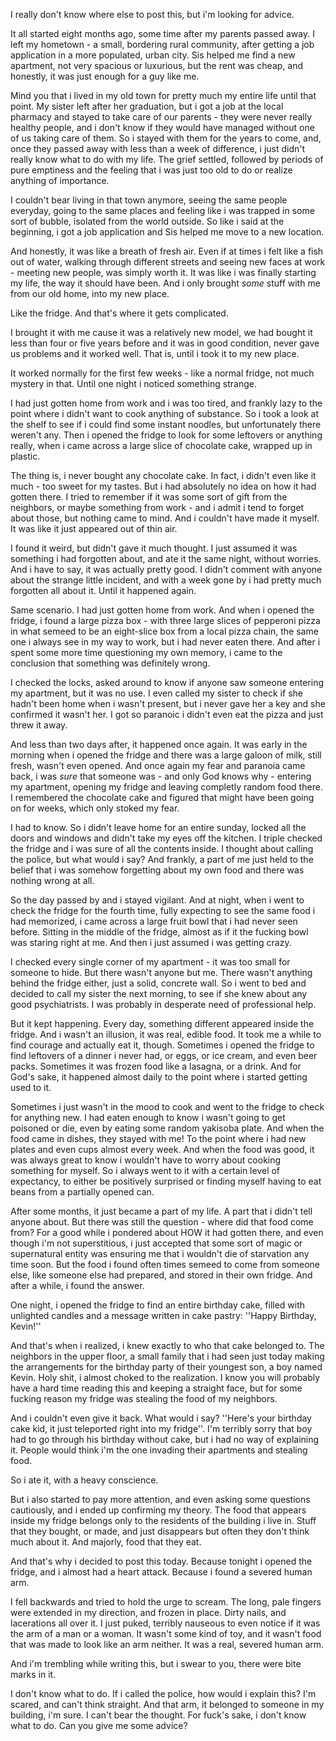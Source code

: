 I really don't know where else to post this, but i'm looking for advice.

It all started eight months ago, some time after my parents passed away. I left my hometown - a small, bordering rural community, after getting a job application in a more populated, urban city. Sis helped me find a new apartment, not very spacious or luxurious, but the rent was cheap, and honestly, it was just enough for a guy like me.

Mind you that i lived in my old town for pretty much my entire life until that point. My sister left after her graduation, but i got a job at the local pharmacy and stayed to take care of our parents - they were never really healthy people, and i don't know if they would have managed without one of us taking care of them. So i stayed with them for the years to come, and, once they passed away with less than a week of difference, i just didn't really know what to do with my life. The grief settled, followed by periods of pure emptiness and the feeling that i was just too old to do or realize anything of importance.

I couldn't bear living in that town anymore, seeing the same people everyday, going to the same places and feeling like i was trapped in some sort of bubble, isolated from the world outside. So like i said at the beginning, i got a job application and Sis helped me move to a new location.

And honestly, it was like a breath of fresh air. Even if at times i felt like a fish out of water, walking through different streets and seeing new faces at work - meeting new people,  was simply worth it. It was like i was finally starting my life, the way it should have been. And i only brought *some* stuff with me from our old home, into my new place.

Like the fridge. And that's where it gets complicated.

I brought it with me cause it was a relatively new model, we had bought it less than four or five years before and it was in good condition, never gave us problems and it worked well. That is, until i took it to my new place.

It worked normally for the first few weeks - like a normal fridge, not much mystery in that. Until one night i noticed something strange.

I had just gotten home from work and i was too tired, and frankly lazy to the point where i didn't want to cook anything of substance. So i took a look at the shelf to see if i could find some instant noodles, but unfortunately there weren't any. Then i opened the fridge to look for some leftovers or anything really, when i came across a large slice of chocolate cake, wrapped up in plastic.

The thing is, i never bought any chocolate cake. In fact, i didn't even like it much - too sweet for my tastes. But i had absolutely no idea on how it had gotten there. I tried to remember if it was some sort of gift from the neighbors, or maybe something from work - and i admit i tend to forget about those, but nothing came to mind. And i couldn't have made it myself. It was like it just appeared out of thin air.

I found it weird, but didn't gave it much thought. I just assumed it was something i had forgotten about, and ate it the same night, without worries. And i have to say, it was actually pretty good. I didn't comment with anyone about the strange little incident, and with a week gone by i had pretty much forgotten all about it. Until it happened again.

Same scenario. I had just gotten home from work. And when i opened the fridge, i found a large pizza box - with three large slices of pepperoni pizza in what semeed to be an eight-slice box from a local pizza chain, the same one i always see in my way to work, but i had never eaten there. And after i spent some more time questioning my own memory, i came to the conclusion that something was definitely wrong.

I checked the locks, asked around to know if anyone saw someone entering my apartment, but it was no use. I even called my sister to check if she hadn't been home when i wasn't present, but i never gave her a key and she confirmed it wasn't her. I got so paranoic i didn't even eat the pizza and just threw it away.

And less than two days after, it happened once again. It was early in the morning when i opened the fridge and there was a large galoon of milk, still fresh, wasn't even opened. And once again my fear and paranoia came back, i was *sure* that someone was - and only God knows why - entering my apartment, opening my fridge and leaving completly random food there. I remembered the chocolate cake and figured that might have been going on for weeks, which only stoked my fear.

I had to know. So i didn't leave home for an entire sunday, locked all the doors and windows and didn't take my eyes off the kitchen. I triple checked the fridge and i was sure of all the contents inside. I thought about calling the police, but what would i say? And frankly, a part of me just held to the belief that i was somehow forgetting about my own food and there was nothing wrong at all.

So the day passed by and i stayed vigilant. And at night, when i went to check the fridge for the fourth time, fully expecting to see the same food i had memorized, i came across a large fruit bowl that i had never seen before. Sitting in the middle of the fridge, almost as if it the fucking bowl was staring right at me. And then i just assumed i was getting crazy.

I checked every single corner of my apartment - it was too small for someone to hide. But there wasn't anyone but me. There wasn't anything behind the fridge either, just a solid, concrete wall. So i went to bed and decided to call my sister the next morning, to see if she knew about any good psychiatrists. I was probably in desperate need of professional help.

But it kept happening. Every day, something different appeared inside the fridge. And i wasn't an illusion, it was real, edible food. It took me a while to find courage and actually eat it, though. Sometimes i opened the fridge to find leftovers of a dinner i never had, or eggs, or ice cream, and even beer packs. Sometimes it was frozen food like a lasagna, or a drink. And for God's sake, it happened almost daily to the point where i started getting used to it.

Sometimes i just wasn't in the mood to cook and went to the fridge to check for anything new. I had eaten enough to know i wasn't going to get poisoned or die, even by eating some random yakisoba plate. And when the food came in dishes, they stayed with me! To the point where i had new plates and even cups almost every week. And when the food was good, it was always great to know i wouldn't have to worry about cooking something for myself. So i always went to it with a certain level of expectancy, to either be positively surprised or finding myself having to eat beans from a partially opened can.

After some months, it just became a part of my life. A part that i didn't tell anyone about. But there was still the question - where did that food come from? For a good while i pondered about HOW it had gotten there, and even though i'm not superstitious, i just accepted that some sort of magic or supernatural entity was ensuring me that i wouldn't die of starvation any time soon. But the food i found often times semeed to come from someone else, like someone else had prepared, and stored in their own fridge. And after a while, i found the answer.

One night, i opened the fridge to find an entire birthday cake, filled with unlighted candles and a message written in cake pastry: ''Happy Birthday, Kevin!''

And that's when i realized, i knew exactly to who that cake belonged to. The neighbors in the upper floor, a small family that i had seen just today making the arrangements for the birthday party of their youngest son, a boy named Kevin. Holy shit, i almost choked to the realization. I know you will probably have a hard time reading this and keeping a straight face, but for some fucking reason my fridge was stealing the food of my neighbors.

And i couldn't even give it back. What would i say? ''Here's your birthday cake kid, it just teleported right into my fridge''. I'm terribly sorry that boy had to go through his birthday without cake, but i had no way of explaining it. People would think i'm the one invading their apartments and stealing food.

So i ate it, with a heavy conscience. 

But i also started to pay more attention, and even asking some questions cautiously, and i ended up confirming my theory. The food that appears inside my fridge belongs only to the residents of the building i live in. Stuff that they bought, or made, and just disappears but often they don't think much about it. And majorly, food that they eat.

And that's why i decided to post this today. Because tonight i opened the fridge, and i almost had a heart attack. Because i found a severed human arm.

I fell backwards and tried to hold the urge to scream. The long, pale fingers were extended in my direction, and frozen in place. Dirty nails, and lacerations all over it. I just puked, terribly nauseous to even notice if it was the arm of a man or a woman. It wasn't some kind of toy, and it wasn't food that was made to look like an arm neither. It was a real, severed human arm.

And i'm trembling while writing this, but i swear to you, there were bite marks in it.

I don't know what to do. If i called the police, how would i explain this? I'm scared, and can't think straight. And that arm, it belonged to someone in my building, i'm sure. I can't bear the thought. For fuck's sake, i don't know what to do. Can you give me some advice?